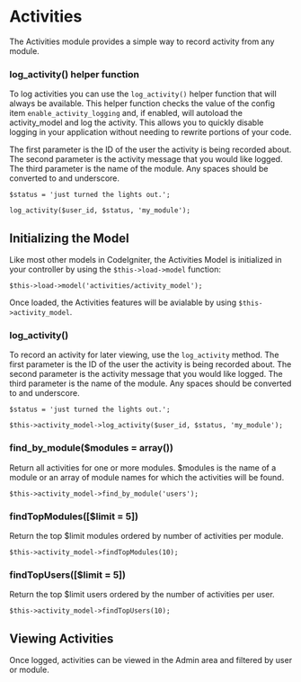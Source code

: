 # Activities

The Activities module provides a simple way to record activity from any module.

### log_activity() helper function

To log activities you can use the `log_activity()` helper function that will always be available. This helper function checks the value of the config item `enable_activity_logging` and, if enabled, will autoload the activity_model and log the activity. This allows you to quickly disable logging in your application without needing to rewrite portions of your code.

The first parameter is the ID of the user the activity is being recorded about. The second parameter is the activity message that you would like logged. The third parameter is the name of the module. Any spaces should be converted to and underscore.

    $status = 'just turned the lights out.';

    log_activity($user_id, $status, 'my_module');

## Initializing the Model

Like most other models in CodeIgniter, the Activities Model is initialized in your controller by using the `$this->load->model` function:

    $this->load->model('activities/activity_model');

Once loaded, the Activities features will be avialable by using `$this->activity_model`.

### log_activity()

To record an activity for later viewing, use the `log_activity` method. The first parameter is the ID of the user the activity is being recorded about. The second parameter is the activity message that you would like logged. The third parameter is the name of the module. Any spaces should be converted to and underscore.

    $status = 'just turned the lights out.';

    $this->activity_model->log_activity($user_id, $status, 'my_module');

### find_by_module($modules = array())

Return all activities for one or more modules. $modules is the name of a module or an array of module names for which the activities will be found.

    $this->activity_model->find_by_module('users');

### findTopModules([$limit = 5])

Return the top $limit modules ordered by number of activities per module.

    $this->activity_model->findTopModules(10);

### findTopUsers([$limit = 5])

Return the top $limit users ordered by the number of activities per user.

    $this->activity_model->findTopUsers(10);

## Viewing Activities

Once logged, activities can be viewed in the Admin area and filtered by user or module.
